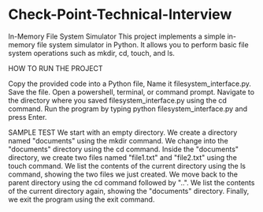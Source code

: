 # Check-Point-Technical-Interview

In-Memory File System Simulator
This project implements a simple in-memory file system simulator in Python. It allows you to perform basic file system operations such as mkdir, cd, touch, and ls.

HOW TO RUN THE PROJECT

Copy the provided code into a Python file, Name it filesystem_interface.py.
Save the file.
Open a powershell, terminal, or command prompt.
Navigate to the directory where you saved filesystem_interface.py using the cd command.
Run the program by typing python filesystem_interface.py and press Enter.


SAMPLE TEST
We start with an empty directory.
We create a directory named "documents" using the mkdir command.
We change into the "documents" directory using the cd command.
Inside the "documents" directory, we create two files named "file1.txt" and "file2.txt" using the touch command.
We list the contents of the current directory using the ls command, showing the two files we just created.
We move back to the parent directory using the cd command followed by "..".
We list the contents of the current directory again, showing the "documents" directory.
Finally, we exit the program using the exit command.
